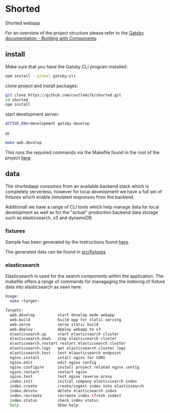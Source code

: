 # Shorted

Shorted webapp

For an overview of the project structure please refer to the [Gatsby documentation - Building with Components](https://www.gatsbyjs.org/docs/building-with-components/).

## install

Make sure that you have the Gatsby CLI program installed:

```sh
npm install --global gatsby-cli
```

clone project and install packages:

```sh
git clone https://github.com/castlemilk/shorted.git
cd shorted
npm install
```

start development server:

```sh
ACTIVE_ENV=development gatsby develop
```

or

```sh
make web.develop
```

This runs the required commands via the Makefile found in the root of the project [here](Makefile)

## data

The shortedapp consumes from an available backend stack which is completely serverless, however for local development we have a full set of fixtures which enable simulated responses from the backend.

Additionall we have a range of CLI tools which help manage data for local development as well as for the "actual" production backend data storage such as elasticsearch, s3 and dynamoDB.

### fixtures

Sample has been generated by the instructions found [here](cli/sample_data/README.md).

The generated data can be found in [src/fixtures](src/services/sapi/fixtures)

### elasticsearch

Elasticsearch is used for the search components within the application. The makefile offers a range of commands for managaging the indexing of fixture data into elasticsearch as seen here:

```bash
Usage:
  make <target>

Targets:
  web.develop          start develop mode webapp
  web.build            build app for static serving
  web.serve            serve static build
  web.deploy           deploy webapp to s3
  elasticsearch.up     start elasticsearch cluster
  elasticsearch.down   stop elasticsearch cluster
  elasticsearch.restart restart elasticsearch cluster
  elasticsearch.logs   get elasticsearch cluster logs
  elasticsearch.test   test elaasticsearch endpoint
  nginx.install        intall nginx for CORS
  nginx.edit           edit nginx config
  nginx.configure      install project related nginx config
  nginx.restart        restart nginx
  nginx.test           test nginx reverse proxy
  index.init           initial company elasticsearch index
  index.create         create/ingest index into elasticsearch
  index.delete         delete elasticsearch index
  index.recreate       recreate index (fresh index)
  index.status         check index status
  help                 Show help
```
